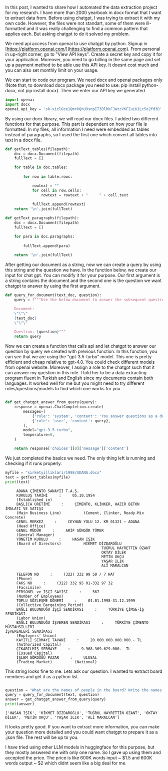 
In this post, I wanted to share how I automated the data extraction project for my research. I have more than 2000 yearbook in docx format that I want to extract data from. Before using chatgpt, I was trying to extract it with my own code. However, the files were not standart, some of them were ill-formatted and it was really challenging to find a common pattern that applies each. But asking chatgpt to do it solved my problem.

We need api access from openai to use chatgpt by python. Signup in [https://platform.openai.com/](https://platform.openai.com). From personal in up-right corner, go to "View API keys". Create a secret key and copy it for your application. Moreover, you need to go billing in the same page and set up a payment method to be able use this API key. It doesnt cost much and you can also set monthly limit on your usage. 

We can start to code our program. We need docx and openai packages only (Note that, to download docx package you need to use: pip install python-docx, not pip install docx). Then we enter our API key we generated

```python
import openai
import docx
openai.api_key = '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'
```

By using our docx library, we will read our docx files. I added two different functions for that purpose. This part is dependent on how your file is formatted. In my files, all information I need were embedded as tables instead of paragraphs, so I used the first one which convert all tables into text in a docx file. 

```python
def getText_tables(filepath):
    doc = docx.Document(filepath)
    fullText = []

    for table in doc.tables:
        
        for row in table.rows:

            rowtext = ""
            for cell in row.cells:
                rowtext = rowtext + "     " + cell.text
            
            fullText.append(rowtext)
    return '\n'.join(fullText)

def getText_paragraphs(filepath):
    doc = docx.Document(filepath)
    fullText = []

    for para in doc.paragraphs:
        
        fullText.append(para)
        
    return '\n'.join(fullText)

```

After getting our document as a string, now we can create a query by using this string and the question we have. In the function below, we create our input for chat gpt. You can modify it for your purpose. Our first argument is a string contains the document and the second one is the question we want chatgpt to answer by using the first argument. 

```python
def query_for_document(text_doc, question):
    query = f"""Use the below document to answer the subsequent question. If the answer cannot be found, write "I don't know."

    Document:
    \"\"\"
    {text_doc}
    \"\"\"

    Question: {question}"""
    return query

```
Now we can create a function that calls api and let chatgpt to answer our question by query we created with previous function. In this function, you can see that we are using the "gpt-3.5-turbo" model. This one is pretty efficient and cheap relative to gpt-4.0. You could check different models from openai website. Moreover, I assign a role to the chatgpt such that it can answer my question in this role. I told her to be a data extracting program fluent in Turkish and English since my documents contain both languages. It worked well for me but you might need to try different roles/questions/models to find which one works for you. 

```python

def get_chatgpt_answer_from_query(query):
    response = openai.ChatCompletion.create(
        messages=[
            {'role': 'system', 'content': 'You answer questions as a data extracting program fluent in Turkish and English.'},
            {'role': 'user', 'content': query},
        ],
        model="gpt-3.5-turbo",
        temperature=0,
    )

    return response['choices'][0]['message']['content']
```
We just completed the basics we need. The only thing left is running and checking if it runs properly. 

```python
myfile = "sirketyilliklari/1998/ADANA.docx"
text = getText_tables(myfile)
print(text)

```

         ADANA ÇİMENTO SANAYİİ T.A.Ş.
         KURULUŞ TARİHİ     :     05.10.1954
         (Established in)          
         BAŞLICA ÜRETİMİ     :     ÇİMENTO, KLİNKER, HAZIR BETON 
    İMALATI VE SATIŞI
         (Main Business Line)          (Cement, Clinker, Ready-Mix Concrete)
         GENEL MERKEZ     :     CEYHAN YOLU 12. KM 01321 – ADANA
         (Head Office)          
         GENEL MÜDÜR     :     ARİF GÜNGÖR TÜMER
         (General Manager)          
         YÖNETİM KURULU     :     HASAN IŞIK
         (Board of Directors)          HİKMET DİZDAROĞLU
                                               TUĞRUL HAYRETTİN ÖZANT
                                               OKTAY DİLEK
                                               METİN OKÇU
                                               YAŞAR ILIK
                                               ALİ MARALCAN
                                               
         TELEFON NO     :     (322) 332 99 50 / 7 HAT
         (Phone)          
         FAKS NO     :     (322) 332 95 01-332 97 32
         (Facsimile)          
         PERSONEL ve İŞÇİ SAYISI     :     567
         (Number of Employees)          
         TOPLU SÖZLEŞME DÖNEMİ     :     01.01.1998-31.12.1999
         (Collective Bargaining Period)          
         BAĞLI BULUNDUĞU İŞÇİ SENDİKASI     :     TÜRKİYE ÇİMSE-İŞ SENDİKASI
         (Labor Union)           
         BAĞLI BULUNDUĞU İŞVEREN SENDİKASI     :     TÜRKİYE ÇİMENTO MÜSTAHSİLLERİ 
    İŞVERENLERİ SENDİKASI
         (Employers' Union)          
         KAYITLI SERMAYE TAVANI     :     20.000.000.000.000.- TL
         (Authorized Capital)          
         ÇIKARILMIŞ SERMAYE     :     9.968.369.629.000.- TL
         (Issued Capital)          
         İŞLEM GÖRDÜĞÜ PAZAR     :     ULUSAL
         (Trading Market)          (National)


This string looks fine to me.
Lets ask our question. I wanted to extract board members and get it as a python list.

```python

question = "What are the names of people in the board? Write the names only as a python list "
query = query_for_document(text, question)
answer = get_chatgpt_answer_from_query(query)
print(answer)
```

    ['HASAN IŞIK', 'HİKMET DİZDAROĞLU', 'TUĞRUL HAYRETTİN ÖZANT', 'OKTAY DİLEK', 'METİN OKÇU', 'YAŞAR ILIK', 'ALİ MARALCAN']

It looks pretty good. If you want to extract more information, you can make your question more detailed and you could want chatgpt to prepare it as a .json file. The rest will be up to you. 

I have tried using other LLM models in huggingface for this purpose, but they mostly answered me with only one name. So I gave up using them and accepted the price. The price is like 600K words input ~ $1.5 and 600K words output ~ $2 which didnt seem like a big deal for me. 